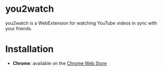 # you2watch

you2watch is a WebExtension for watching YouTube videos in sync with your friends.

# Installation

-   **Chrome**: available on the [Chrome Web Store]

[chrome web store]: https://chrome.google.com/webstore/detail/you2watch/xxxxxxxx
